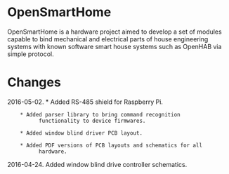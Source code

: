 # OpenSmartHome

OpenSmartHome is a hardware project aimed to develop a set of modules
capable to bind mechanical and electrical parts of house engineering
systems with known software smart house systems such as OpenHAB via
simple protocol.

# Changes

2016-05-02. * Added RS-485 shield for Raspberry Pi.

	    * Added parser library to bring command recognition
              functionality to device firmwares.

	    * Added window blind driver PCB layout.

	    * Added PDF versions of PCB layouts and schematics for all
              hardware.

2016-04-24. Added window blind drive controller schematics.
